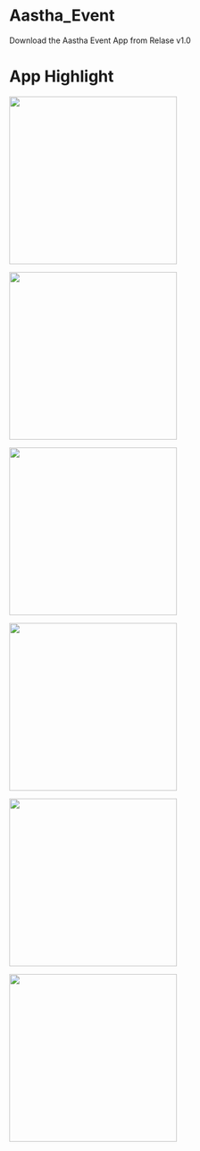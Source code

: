 # Aastha_Event
Download the Aastha Event App from Relase v1.0

# App Highlight

<img src="app_images/1.jpg" width="300" /><br>

<img src="app_images/2.jpg" width="300" /><br>

<img src="app_images/6.jpg" width="300" /><br>

<img src="app_images/3.jpg" width="300" /><br>

<img src="app_images/4.jpg" width="300" /><br>

<img src="app_images/5.jpg" width="300" /><br>
